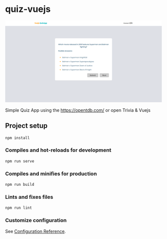 # quiz-vuejs
![QuizAppVuejs](./public/VueJSQuizApp.png)

Simple Quiz App using the https://opentdb.com/ or open Trivia & Vuejs
## Project setup
```
npm install
```

### Compiles and hot-reloads for development
```
npm run serve
```

### Compiles and minifies for production
```
npm run build
```

### Lints and fixes files
```
npm run lint
```

### Customize configuration
See [Configuration Reference](https://cli.vuejs.org/config/).
